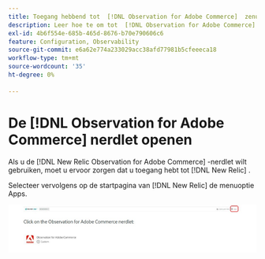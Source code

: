 ```yaml
---
title: Toegang hebbend tot  [!DNL Observation for Adobe Commerce]  zenuwlet
description: Leer hoe te om tot  [!DNL Observation for Adobe Commerce]  zenuwlet toegang te hebben.
exl-id: 4b6f554e-685b-465d-8676-b70e790606c6
feature: Configuration, Observability
source-git-commit: e6a62e774a233029acc38afd77981b5cfeeeca18
workflow-type: tm+mt
source-wordcount: '35'
ht-degree: 0%

---
```


# De [!DNL Observation for Adobe Commerce] nerdlet openen

Als u de [!DNL New Relic Observation for Adobe Commerce] -nerdlet wilt gebruiken, moet u ervoor zorgen dat u toegang hebt tot [!DNL New Relic] .

Selecteer vervolgens op de startpagina van [!DNL New Relic] de menuoptie Apps.

![ New Relic homepage ](../../assets/tools/observation-for-adobe-commerce/new-relic-homepage.jpeg)
